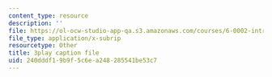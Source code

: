 ```yaml
---
content_type: resource
description: ''
file: https://ol-ocw-studio-app-qa.s3.amazonaws.com/courses/6-0002-introduction-to-computational-thinking-and-data-science-fall-2016/240dddf19b9f5c6ea248285541be53c7_esmzYhuFnds.vtt
file_type: application/x-subrip
resourcetype: Other
title: 3play caption file
uid: 240dddf1-9b9f-5c6e-a248-285541be53c7
---
```

